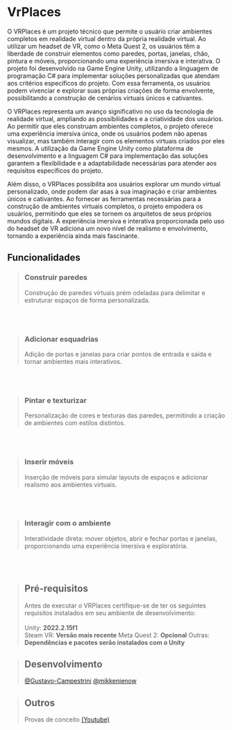 
# VrPlaces

O VRPlaces é um projeto técnico que permite o usuário criar ambientes completos em realidade virtual dentro da própria realidade virtual. Ao utilizar um headset de VR, como o Meta Quest 2, os usuários têm a liberdade de construir elementos como paredes, portas, janelas, chão, pintura e móveis, proporcionando uma experiência imersiva e interativa. O projeto foi desenvolvido na Game Engine Unity, utilizando a linguagem de programação C# para implementar soluções personalizadas que atendam aos critérios específicos do projeto. Com essa ferramenta, os usuários podem vivenciar e explorar suas próprias criações de forma envolvente, possibilitando a construção de cenários virtuais únicos e cativantes.

O VRPlaces representa um avanço significativo  no uso da tecnologia de realidade virtual, ampliando as possibilidades e a criatividade dos usuários. Ao permitir que eles construam ambientes completos, o projeto oferece uma experiência imersiva única, onde os usuários podem não apenas visualizar, mas também interagir com os elementos virtuais criados por eles mesmos. A utilização da Game Engine Unity como plataforma de desenvolvimento e a linguagem C# para implementação das soluções garantem a flexibilidade e a adaptabilidade necessárias para atender aos requisitos específicos do projeto.

Além disso, o VRPlaces possibilita aos usuários explorar um mundo virtual personalizado, onde podem dar asas à sua imaginação e criar ambientes únicos e cativantes. Ao fornecer as ferramentas necessárias para a construção de ambientes virtuais completos, o projeto empodera os usuários, permitindo que eles se tornem os arquitetos de seus próprios mundos digitais. A experiência imersiva e interativa proporcionada pelo uso do headset de VR adiciona um novo nível de realismo e envolvimento, tornando a experiência ainda mais fascinante.

## Funcionalidades
> ### Construir paredes
> Construção de paredes virtuais prém odeladas para delimitar e estruturar espaços de forma personalizada. </br>
</br>
</br>

> ### Adicionar esquadrias
> Adição de portas e janelas para criar pontos de entrada e saída e tornar ambientes mais interativos. </br>
</br>
</br>

> ### Pintar e texturizar
> Personalização de cores e texturas das paredes, permitindo a criação de ambientes com estilos distintos. </br>
</br>
</br>

> ### Inserir móveis
> Inserção de móveis para simular layouts de espaços e adicionar realismo aos ambientes virtuais. </br>
</br>
</br>

> ### Interagir com o ambiente
> Interatividade direta: mover objetos, abrir e fechar portas e janelas, proporcionando uma experiência imersiva e exploratória. </br>
</br>
</br>

> ## Pré-requisitos
> Antes de executar o VRPlaces certifique-se de ter os seguintes requisitos instalados em seu ambiente de desenvolvimento:
> </br></br>
> Unity: **2022.2.15f1** </br>
> Steam VR: **Versão mais recente**
> Meta Quest 2: **Opcional**
> Outras: **Dependências e pacotes serão instalados com o Unity** </br>

> ## Desenvolvimento </br>
> [@Gustavo-Campestrini](https://github.com/Gustavo-Campestrini)
> [@mikkenienow](https://github.com/mikkenienow)

> ## Outros
> Provas de conceito [(Youtube)](https://www.youtube.com/playlist?list=PLATIUl68nA-L4Qma3bb-0s9M2semk0vwM)
